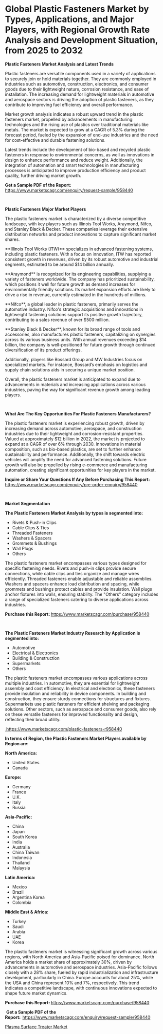 <p><h1>Global Plastic Fasteners Market by Types, Applications, and Major Players, with Regional Growth Rate Analysis and Development Situation, from 2025 to 2032</h1></p><p><strong>Plastic Fasteners Market Analysis and Latest Trends</strong></p>
<p><p>Plastic fasteners are versatile components used in a variety of applications to securely join or hold materials together. They are commonly employed in industries such as automotive, construction, electronics, and consumer goods due to their lightweight nature, corrosion resistance, and ease of installation. The increasing demand for lightweight materials in automotive and aerospace sectors is driving the adoption of plastic fasteners, as they contribute to improving fuel efficiency and overall performance.</p><p>Market growth analysis indicates a robust upward trend in the plastic fasteners market, propelled by advancements in manufacturing technologies and the rising use of plastics over traditional materials like metals. The market is expected to grow at a CAGR of 5.3% during the forecast period, fueled by the expansion of end-use industries and the need for cost-effective and durable fastening solutions. </p><p>Latest trends include the development of bio-based and recycled plastic fasteners in response to environmental concerns, as well as innovations in design to enhance performance and reduce weight. Additionally, the integration of automation and smart technologies in manufacturing processes is anticipated to improve production efficiency and product quality, further driving market growth.</p></p>
<p><strong>Get a Sample PDF of the Report:&nbsp;</strong> <a href="https://www.marketscagr.com/enquiry/request-sample/958440?utm_campaign=2487&utm_medium=2&utm_source=Github&utm_content=ia&utm_term=20022025&utm_id=plastic-fasteners">https://www.marketscagr.com/enquiry/request-sample/958440</a></p>
<p>&nbsp;</p>
<p><strong>Plastic Fasteners Major Market Players</strong></p>
<p><p>The plastic fasteners market is characterized by a diverse competitive landscape, with key players such as Illinois Tool Works, Araymond, Nifco, and Stanley Black & Decker. These companies leverage their extensive distribution networks and product innovations to capture significant market shares.</p><p>**Illinois Tool Works (ITW)** specializes in advanced fastening systems, including plastic fasteners. With a focus on innovation, ITW has reported consistent growth in revenues, driven by its robust automotive and industrial segments, estimated to be around $14 billion annually.</p><p>**Araymond** is recognized for its engineering capabilities, supplying a variety of fasteners worldwide. The company has prioritized sustainability, which positions it well for future growth as demand increases for environmentally friendly solutions. Its market expansion efforts are likely to drive a rise in revenue, currently estimated in the hundreds of millions.</p><p>**Nifco**, a global leader in plastic fasteners, primarily serves the automotive industry. Nifco's strategic acquisitions and innovations in lightweight fastening solutions support its positive growth trajectory, contributing to a sales revenue of over $500 million.</p><p>**Stanley Black & Decker**, known for its broad range of tools and accessories, also manufactures plastic fasteners, capitalizing on synergies across its various business units. With annual revenues exceeding $14 billion, the company is well-positioned for future growth through continued diversification of its product offerings.</p><p>Additionally, players like Bossard Group and MW Industries focus on specialized markets. For instance, Bossard’s emphasis on logistics and supply chain solutions aids in securing a unique market position.</p><p>Overall, the plastic fasteners market is anticipated to expand due to advancements in materials and increasing applications across various industries, paving the way for significant revenue growth among leading players.</p></p>
<p>&nbsp;</p>
<p><strong>What Are The Key Opportunities For Plastic Fasteners Manufacturers?</strong></p>
<p><p>The plastic fasteners market is experiencing robust growth, driven by increasing demand across automotive, aerospace, and construction industries due to their lightweight and corrosion-resistant properties. Valued at approximately $12 billion in 2022, the market is projected to expand at a CAGR of over 6% through 2030. Innovations in material composition, such as bio-based plastics, are set to further enhance sustainability and performance. Additionally, the shift towards electric vehicles will amplify the need for advanced fastening solutions. Future growth will also be propelled by rising e-commerce and manufacturing automation, creating significant opportunities for key players in the market.</p></p>
<p><strong>Inquire or Share Your Questions If Any Before Purchasing This Report:</strong> <a href="https://www.marketscagr.com/enquiry/pre-order-enquiry/958440?utm_campaign=2487&utm_medium=2&utm_source=Github&utm_content=ia&utm_term=20022025&utm_id=plastic-fasteners">https://www.marketscagr.com/enquiry/pre-order-enquiry/958440</a></p>
<p>&nbsp;</p>
<p><strong>Market Segmentation</strong></p>
<p><strong>The Plastic Fasteners Market Analysis by types is segmented into:</strong></p>
<p><ul><li>Rivets & Push-in Clips</li><li>Cable Clips & Ties</li><li>Threaded Fasteners</li><li>Washers & Spacers</li><li>Grommets & Bushings</li><li>Wall Plugs</li><li>Others</li></ul></p>
<p><p>The plastic fasteners market encompasses various types designed for specific fastening needs. Rivets and push-in clips provide secure connections, while cable clips and ties organize and manage wires efficiently. Threaded fasteners enable adjustable and reliable assemblies. Washers and spacers enhance load distribution and spacing, while grommets and bushings protect cables and provide insulation. Wall plugs anchor fixtures into walls, ensuring stability. The "Others" category includes a range of specialized fasteners catering to diverse applications across industries.</p></p>
<p><strong>Purchase this Report:&nbsp;</strong><a href="https://www.marketscagr.com/purchase/958440?utm_campaign=2487&utm_medium=2&utm_source=Github&utm_content=ia&utm_term=20022025&utm_id=plastic-fasteners">https://www.marketscagr.com/purchase/958440</a></p>
<p>&nbsp;</p>
<p><strong>The Plastic Fasteners Market Industry Research by Application is segmented into:</strong></p>
<p><ul><li>Automotive</li><li>Electrical & Electronics</li><li>Building & Construction</li><li>Supermarkets</li><li>Others</li></ul></p>
<p><p>The plastic fasteners market encompasses various applications across multiple industries. In automotive, they are essential for lightweight assembly and cost efficiency. In electrical and electronics, these fasteners provide insulation and reliability in device components. In building and construction, they ensure sturdy connections for structures and fixtures. Supermarkets use plastic fasteners for efficient shelving and packaging solutions. Other sectors, such as aerospace and consumer goods, also rely on these versatile fasteners for improved functionality and design, reflecting their broad utility.</p></p>
<p><a href="https://www.marketscagr.com/plastic-fasteners-r958440?utm_campaign=2487&utm_medium=2&utm_source=Github&utm_content=ia&utm_term=20022025&utm_id=plastic-fasteners">&nbsp;https://www.marketscagr.com/plastic-fasteners-r958440</a></p>
<p><strong>In terms of Region, the Plastic Fasteners Market Players available by Region are:</strong></p>
<p>
    <p> <strong> North America: </strong>
        <ul>
            <li>United States</li>
            <li>Canada</li>
        </ul>
        </p> 
    <p> <strong> Europe: </strong>
        <ul>
            <li>Germany</li>
            <li>France</li>
            <li>U.K.</li>
            <li>Italy</li>
            <li>Russia</li>
        </ul>
        </p> 
    <p> <strong> Asia-Pacific: </strong>
        <ul>
            <li>China</li>
            <li>Japan</li>
            <li>South Korea</li>
            <li>India</li>
            <li>Australia</li>
            <li>China Taiwan</li>
            <li>Indonesia</li>
            <li>Thailand</li>
            <li>Malaysia</li>
        </ul>
        </p> 
    <p> <strong> Latin America: </strong>
        <ul>
            <li>Mexico</li>
            <li>Brazil</li>
            <li>Argentina Korea</li>
            <li>Colombia</li>
        </ul>
        </p> 
    <p> <strong> Middle East & Africa: </strong>
        <ul>
            <li>Turkey</li>
            <li>Saudi</li>
            <li>Arabia</li>
            <li>UAE</li>
            <li>Korea</li>
        </ul>
    </p>
    </p>
<p><p>The plastic fasteners market is witnessing significant growth across various regions, with North America and Asia-Pacific poised for dominance. North America holds a market share of approximately 30%, driven by advancements in automotive and aerospace industries. Asia-Pacific follows closely with a 28% share, fueled by rapid industrialization and infrastructure development, particularly in China. Europe accounts for about 25%, while the USA and China represent 10% and 7%, respectively. This trend indicates a competitive landscape, with continuous innovations expected to shape future market dynamics.</p></p>
<p><strong>Purchase this Report: </strong><a href="https://www.marketscagr.com/purchase/958440?utm_campaign=2487&utm_medium=2&utm_source=Github&utm_content=ia&utm_term=20022025&utm_id=plastic-fasteners">https://www.marketscagr.com/purchase/958440</a></p>
<p>&nbsp;<strong>Get a Sample PDF of the Report:&nbsp;&nbsp;</strong><a href="https://www.marketscagr.com/enquiry/request-sample/958440?utm_campaign=2487&utm_medium=2&utm_source=Github&utm_content=ia&utm_term=20022025&utm_id=plastic-fasteners">https://www.marketscagr.com/enquiry/request-sample/958440</a></p>
<p><strong></strong></p>
<p><p><a href="https://github.com/ccreola81/Market-Research-Report-List-1/blob/main/plasma-surface-treater-market.md?utm_campaign=2487&utm_medium=2&utm_source=Github&utm_content=ia&utm_term=20022025&utm_id=plastic-fasteners">Plasma Surface Treater Market</a></p></p>